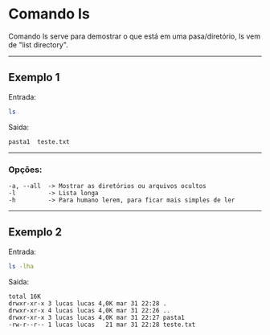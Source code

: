# Comando ls

Comando ls serve para demostrar o que está em uma pasa/diretório, ls vem de "list directory".

---

## Exemplo 1

Entrada:
```bash
ls
```

Saida:
```
pasta1  teste.txt
```

---

### Opções:

```
-a, --all  -> Mostrar as diretórios ou arquivos ocultos
-l         -> Lista longa
-h         -> Para humano lerem, para ficar mais simples de ler
```

---

## Exemplo 2

Entrada:

```bash
ls -lha
```

Saida:

```
total 16K
drwxr-xr-x 3 lucas lucas 4,0K mar 31 22:28 .
drwxr-xr-x 4 lucas lucas 4,0K mar 31 22:26 ..
drwxr-xr-x 3 lucas lucas 4,0K mar 31 22:27 pasta1
-rw-r--r-- 1 lucas lucas   21 mar 31 22:28 teste.txt
```
